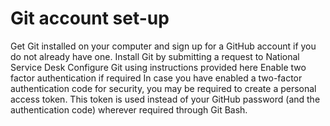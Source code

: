 # Git account set-up
Get Git installed on your computer and sign up for a GitHub account if you do not already have one.
	Install Git by submitting a request to National Service Desk 
	Configure Git using instructions provided here 
	Enable two factor authentication if required
In case you have enabled a two-factor authentication code for security, you may be required to create a personal access token. This token is used instead of your GitHub password (and the authentication code) wherever required through Git Bash.
